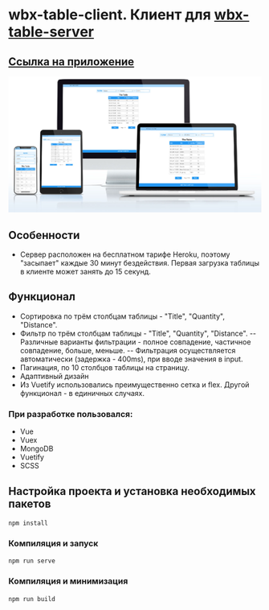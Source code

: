 # wbx-table-client. Клиент для <a href="https://github.com/BigPinkRoom/wbx-table-server">wbx-table-server</a>

## <a href="https://wbx-table-client.web.app/">Ссылка на приложение</a>

![alt text](screenshots/bulletin-board-mockup.jpg)

## Особенности

- Сервер расположен на бесплатном тарифе Heroku, поэтому "засыпает" каждые 30 минут бездействия. Первая загрузка таблицы в клиенте может занять до 15 секунд.

## Функционал

- Сортировка по трём столбцам таблицы - "Title", "Quantity", "Distance".
- Фильтр по трём столбцам таблицы - "Title", "Quantity", "Distance".
  -- Различные варианты фильтрации - полное совпадение, частичное совпадение, больше, меньше.
  -- Фильтрация осуществляется автоматически (задержка - 400ms), при вводе значения в input.
- Пагинация, по 10 столбцов таблицы на страницу.
- Адаптивный дизайн
- Из Vuetify использовались преимущественно сетка и flex. Другой функционал - в единичных случаях.

### При разработке пользовался:

- Vue
- Vuex
- MongoDB
- Vuetify
- SCSS

## Настройка проекта и установка необходимых пакетов

```
npm install
```

### Компиляция и запуск

```
npm run serve
```

### Компиляция и минимизация

```
npm run build
```
